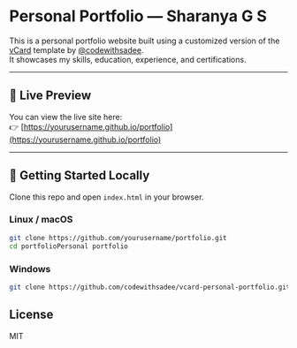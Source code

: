 # Personal Portfolio — Sharanya G S

This is a personal portfolio website built using a customized version of the [vCard](https://github.com/codewithsadee/vcard-personal-portfolio) template by [@codewithsadee](https://github.com/codewithsadee).  
It showcases my skills, education, experience, and certifications.

---

## 🔗 Live Preview

You can view the live site here:  
👉 [https://yourusername.github.io/portfolio](https://yourusername.github.io/portfolio)  


---


## 🚀 Getting Started Locally

Clone this repo and open `index.html` in your browser.

### Linux / macOS

```bash
git clone https://github.com/yourusername/portfolio.git
cd portfolioPersonal portfolio 
```

### Windows

```bash
git clone https://github.com/codewithsadee/vcard-personal-portfolio.git
```

## License

MIT